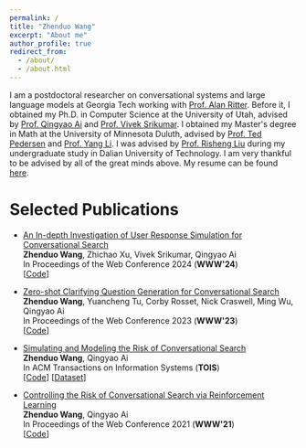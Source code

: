 ```yaml
---
permalink: /
title: "Zhenduo Wang"
excerpt: "About me"
author_profile: true
redirect_from: 
  - /about/
  - /about.html
---
```


I am a postdoctoral researcher on conversational systems and large language models at Georgia Tech working with [Prof. Alan Ritter](https://aritter.github.io/). Before it, I obtained my Ph.D. in Computer Science at the University of Utah, advised by [Prof. Qingyao Ai](https://qingyaoai.github.io/) and [Prof. Vivek Srikumar](https://svivek.com/). I obtained my Master's degree in Math at the University of Minnesota Duluth, advised by [Prof. Ted Pedersen](https://www.d.umn.edu/~tpederse/) and [Prof. Yang Li](https://yangli-stat.github.io/). I was advised by [Prof. Risheng Liu](https://rsliu.tech/) during my undergraduate study in Dalian University of Technology. I am very thankful to be advised by all of the great minds above. My resume can be found [here](https://github.com/zhenduow/zhenduow.github.io/blob/master/files/Resume.pdf). 

Selected Publications
======
* [An In-depth Investigation of User Response Simulation for Conversational Search](https://dl.acm.org/doi/abs/10.1145/3589334.3645447)\
  <strong>Zhenduo Wang</strong>, Zhichao Xu, Vivek Srikumar, Qingyao Ai\
  In Proceedings of the Web Conference 2024 (<strong>WWW'24</strong>)\
  [[Code](https://github.com/zhenduow/UserSim)]
  
* [Zero-shot Clarifying Question Generation for Conversational Search](https://dl.acm.org/doi/abs/10.1145/3543507.3583420)\
  <strong>Zhenduo Wang</strong>, Yuancheng Tu, Corby Rosset, Nick Craswell, Ming Wu, Qingyao Ai\
  In Proceedings of the Web Conference 2023 (<strong>WWW'23</strong>)\
  [[Code](https://github.com/zhenduow/ZeroshotCQGen)]

* [Simulating and Modeling the Risk of Conversational Search](https://dl.acm.org/doi/10.1145/3507357)\
  <strong>Zhenduo Wang</strong>, Qingyao Ai\
  In ACM Transactions on Information Systems (<strong>TOIS</strong>)\
  [[Code](https://github.com/zhenduow/conversationalQA)]
  [[Dataset](https://drive.google.com/drive/folders/1k6podDEmIY5x2NYpmgg48M6zKYCSUYyt)]


* [Controlling the Risk of Conversational Search via Reinforcement Learning](https://dl.acm.org/doi/abs/10.1145/3442381.3449893)\
  <strong>Zhenduo Wang</strong>, Qingyao Ai\
  In Proceedings of the Web Conference 2021 (<strong>WWW'21</strong>)\
  [[Code](https://github.com/zhenduow/conversationalQA)]
